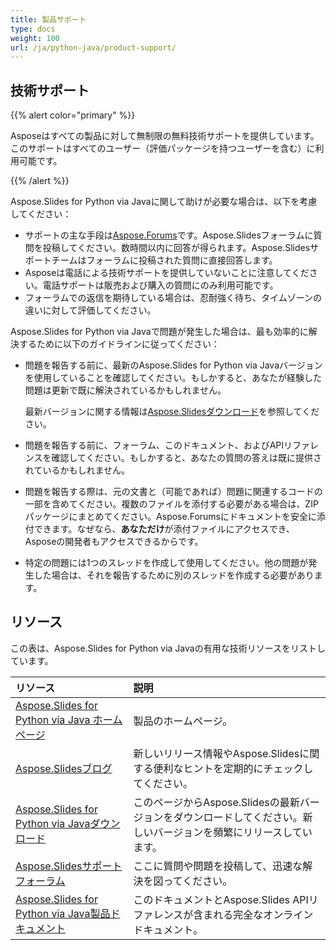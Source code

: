 ```yaml
---
title: 製品サポート
type: docs
weight: 100
url: /ja/python-java/product-support/
---
```


## **技術サポート**
{{% alert color="primary" %}}

Asposeはすべての製品に対して無制限の無料技術サポートを提供しています。このサポートはすべてのユーザー（評価パッケージを持つユーザーを含む）に利用可能です。

{{% /alert %}} 

Aspose.Slides for Python via Javaに関して助けが必要な場合は、以下を考慮してください：

- サポートの主な手段は[Aspose.Forums](https://forum.aspose.com/c/slides/11)です。Aspose.Slidesフォーラムに質問を投稿してください。数時間以内に回答が得られます。Aspose.Slidesサポートチームはフォーラムに投稿された質問に直接回答します。
- Asposeは電話による技術サポートを提供していないことに注意してください。電話サポートは販売および購入の質問にのみ利用可能です。
- フォーラムでの返信を期待している場合は、忍耐強く待ち、タイムゾーンの違いに対して評価してください。

Aspose.Slides for Python via Javaで問題が発生した場合は、最も効率的に解決するために以下のガイドラインに従ってください：

- 問題を報告する前に、最新のAspose.Slides for Python via Javaバージョンを使用していることを確認してください。もしかすると、あなたが経験した問題は更新で既に解決されているかもしれません。

  最新バージョンに関する情報は[Aspose.Slidesダウンロード](https://releases.aspose.com/slides/python-java/)を参照してください。

- 問題を報告する前に、フォーラム、このドキュメント、およびAPIリファレンスを確認してください。もしかすると、あなたの質問の答えは既に提供されているかもしれません。

- 問題を報告する際は、元の文書と（可能であれば）問題に関連するコードの一部を含めてください。複数のファイルを添付する必要がある場合は、ZIPパッケージにまとめてください。Aspose.Forumsにドキュメントを安全に添付できます。なぜなら、**あなただけ**が添付ファイルにアクセスでき、Asposeの開発者もアクセスできるからです。

- 特定の問題には1つのスレッドを作成して使用してください。他の問題が発生した場合は、それを報告するために別のスレッドを作成する必要があります。

## **リソース**

この表は、Aspose.Slides for Python via Javaの有用な技術リソースをリストしています。

|**リソース**|**説明**|
| :- | :- |
|[Aspose.Slides for Python via Java ホームページ](https://products.aspose.com/slides/python-java/)|製品のホームページ。|
|[Aspose.Slidesブログ](https://blog.aspose.com/category/slides/)|新しいリリース情報やAspose.Slidesに関する便利なヒントを定期的にチェックしてください。|
|[Aspose.Slides for Python via Javaダウンロード](https://releases.aspose.com/slides/python-java/)|このページからAspose.Slidesの最新バージョンをダウンロードしてください。新しいバージョンを頻繁にリリースしています。|
|[Aspose.Slidesサポートフォーラム](https://forum.aspose.com/c/slides/11)|ここに質問や問題を投稿して、迅速な解決を図ってください。|
|[Aspose.Slides for Python via Java製品ドキュメント](/slides/ja/python-java/)|このドキュメントとAspose.Slides APIリファレンスが含まれる完全なオンラインドキュメント。|